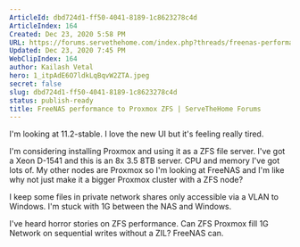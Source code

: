 ```yaml
---
ArticleId: dbd724d1-ff50-4041-8189-1c8623278c4d
ArticleIndex: 164
Created: Dec 23, 2020 5:58 PM
URL: https://forums.servethehome.com/index.php?threads/freenas-performance-to-proxmox-zfs.22919/
Updated: Dec 23, 2020 7:45 PM
WebClipIndex: 164
author: Kailash Vetal
hero: 1_itpAdE6O7ldkLqBqvW2ZTA.jpeg
secret: false
slug: dbd724d1-ff50-4041-8189-1c8623278c4d
status: publish-ready
title: FreeNAS performance to Proxmox ZFS | ServeTheHome Forums
---
```

I'm looking at 11.2-stable. I love the new UI but it's feeling really tired.

I'm considering installing Proxmox and using it as a ZFS file server. I've got a Xeon D-1541 and this is an 8x 3.5 8TB server. CPU and memory I've got lots of. My other nodes are Proxmox so I'm looking at FreeNAS and I'm like why not just make it a bigger Proxmox cluster with a ZFS node?

I keep some files in private network shares only accessible via a VLAN to Windows. I'm stuck with 1G between the NAS and Windows.

I've heard horror stories on ZFS performance. Can ZFS Proxmox fill 1G Network on sequential writes without a ZIL? FreeNAS can.
